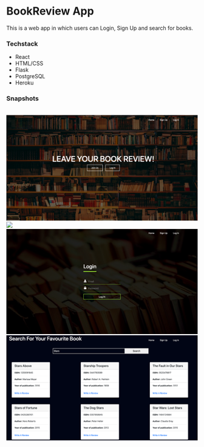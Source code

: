 # BookReview App

This is a web app in which users can Login, Sign Up and search for books.

### Techstack

* React
* HTML/CSS
* Flask
* PostgreSQL
* Heroku

### Snapshots
<br/>
<img src="https://github.com/paulamib123/BookReview/blob/master/home.png" style="width:600px;">
<br/>
<img src="https://github.com/paulamib123/BookReview/blob/master/signup.png:" style="width:600px;">
<br/>
<img src="https://github.com/paulamib123/BookReview/blob/master/login.png" style="width:600px;">
<br/>
<img src="https://github.com/paulamib123/BookReview/blob/master/search.png" style="width:600px;">                                                                                                
